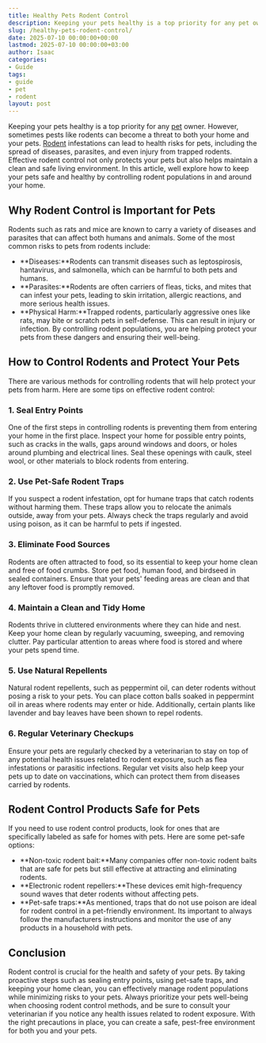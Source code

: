 ```yaml
---
title: Healthy Pets Rodent Control
description: Keeping your pets healthy is a top priority for any pet owner. However, sometimes pests like rodents can become a threat to both your home and your pets.
slug: /healthy-pets-rodent-control/
date: 2025-07-10 00:00:00+00:00
lastmod: 2025-07-10 00:00:00+03:00
author: Isaac
categories:
- Guide
tags:
- guide
- pet
- rodent
layout: post
---
```

Keeping your pets healthy is a top priority for any [pet](https://pestpolicy.com/pet-lizards-that-look-like-dragons/) owner. However, sometimes pests like rodents can become a threat to both your home and your pets. [Rodent](https://pestpolicy.com/rodent-control-in-puyallup/) infestations can lead to health risks for pets, including the spread of diseases, parasites, and even injury from trapped rodents. Effective rodent control not only protects your pets but also helps maintain a clean and safe living environment. In this article, well explore how to keep your pets safe and healthy by controlling rodent populations in and around your home.
## Why Rodent Control is Important for Pets
Rodents such as rats and mice are known to carry a variety of diseases and parasites that can affect both humans and animals. Some of the most common risks to pets from rodents include:
- **Diseases:**Rodents can transmit diseases such as leptospirosis, hantavirus, and salmonella, which can be harmful to both pets and humans.
- **Parasites:**Rodents are often carriers of fleas, ticks, and mites that can infest your pets, leading to skin irritation, allergic reactions, and more serious health issues.
- **Physical Harm:**Trapped rodents, particularly aggressive ones like rats, may bite or scratch pets in self-defense. This can result in injury or infection.
By controlling rodent populations, you are helping protect your pets from these dangers and ensuring their well-being.
## How to Control Rodents and Protect Your Pets
There are various methods for controlling rodents that will help protect your pets from harm. Here are some tips on effective rodent control:
### 1. Seal Entry Points
One of the first steps in controlling rodents is preventing them from entering your home in the first place. Inspect your home for possible entry points, such as cracks in the walls, gaps around windows and doors, or holes around plumbing and electrical lines. Seal these openings with caulk, steel wool, or other materials to block rodents from entering.
### 2. Use Pet-Safe Rodent Traps
If you suspect a rodent infestation, opt for humane traps that catch rodents without harming them. These traps allow you to relocate the animals outside, away from your pets. Always check the traps regularly and avoid using poison, as it can be harmful to pets if ingested.
### 3. Eliminate Food Sources
Rodents are often attracted to food, so its essential to keep your home clean and free of food crumbs. Store pet food, human food, and birdseed in sealed containers. Ensure that your pets' feeding areas are clean and that any leftover food is promptly removed.
### 4. Maintain a Clean and Tidy Home
Rodents thrive in cluttered environments where they can hide and nest. Keep your home clean by regularly vacuuming, sweeping, and removing clutter. Pay particular attention to areas where food is stored and where your pets spend time.
### 5. Use Natural Repellents
Natural rodent repellents, such as peppermint oil, can deter rodents without posing a risk to your pets. You can place cotton balls soaked in peppermint oil in areas where rodents may enter or hide. Additionally, certain plants like lavender and bay leaves have been shown to repel rodents.
### 6. Regular Veterinary Checkups
Ensure your pets are regularly checked by a veterinarian to stay on top of any potential health issues related to rodent exposure, such as flea infestations or parasitic infections. Regular vet visits also help keep your pets up to date on vaccinations, which can protect them from diseases carried by rodents.
## Rodent Control Products Safe for Pets
If you need to use rodent control products, look for ones that are specifically labeled as safe for homes with pets. Here are some pet-safe options:
- **Non-toxic rodent bait:**Many companies offer non-toxic rodent baits that are safe for pets but still effective at attracting and eliminating rodents.
- **Electronic rodent repellers:**These devices emit high-frequency sound waves that deter rodents without affecting pets.
- **Pet-safe traps:**As mentioned, traps that do not use poison are ideal for rodent control in a pet-friendly environment.
Its important to always follow the manufacturers instructions and monitor the use of any products in a household with pets.
## Conclusion
Rodent control is crucial for the health and safety of your pets. By taking proactive steps such as sealing entry points, using pet-safe traps, and keeping your home clean, you can effectively manage rodent populations while minimizing risks to your pets. Always prioritize your pets well-being when choosing rodent control methods, and be sure to consult your veterinarian if you notice any health issues related to rodent exposure. With the right precautions in place, you can create a safe, pest-free environment for both you and your pets.